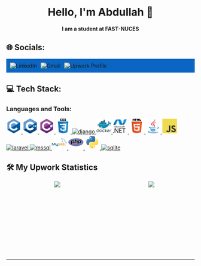 <h1 align="center">
  Hello, I'm Abdullah 👋
</h1>
<p align="center">
  <strong>I am a student at FAST-NUCES</strong>
</p>


## 🌐 Socials:

<div style="background-color:#0A66C2; padding:10px; display: flex; align-items: center;">
    <!-- LinkedIn -->
    <a href="https://linkedin.com/in/abdullah-awan-4778951aa" target="blank" style="text-decoration: none;">
        <img src="https://cdn1.iconfinder.com/data/icons/logotypes/32/circle-linkedin-512.png" alt="LinkedIn" style="height: 40px; width: auto; margin-right: 10px;">
    </a>
    <!-- Email -->
    <a href="mailto:mlkabawan336@gmail.com" target="blank" style="text-decoration: none;">
        <img src="https://cdn4.iconfinder.com/data/icons/social-media-logos-6/512/112-gmail_email_mail-512.png" alt="Gmail" style="height: 40px; width: auto; margin-right: 10px;">
    </a>
    <!-- Upwork -->
    <a href="https://www.upwork.com/freelancers/~013098ff39d9313d32" target="blank" style="text-decoration: none;">
        <img src="https://static-00.iconduck.com/assets.00/upwork-icon-512x512-myk0wgad.png" alt="Upwork Profile" style="height: 40px; width: auto;">
    </a>
</div>



## 💻 Tech Stack:
<h3 align="left">Languages and Tools:</h3>
<p align="left"> <a href="https://www.cprogramming.com/" target="_blank" rel="noreferrer"> <img src="https://raw.githubusercontent.com/devicons/devicon/master/icons/c/c-original.svg" alt="c" width="40" height="40"/> </a> <a href="https://www.w3schools.com/cpp/" target="_blank" rel="noreferrer"> <img src="https://raw.githubusercontent.com/devicons/devicon/master/icons/cplusplus/cplusplus-original.svg" alt="cplusplus" width="40" height="40"/> </a> <a href="https://www.w3schools.com/cs/" target="_blank" rel="noreferrer"> <img src="https://raw.githubusercontent.com/devicons/devicon/master/icons/csharp/csharp-original.svg" alt="csharp" width="40" height="40"/> </a> <a href="https://www.w3schools.com/css/" target="_blank" rel="noreferrer"> <img src="https://raw.githubusercontent.com/devicons/devicon/master/icons/css3/css3-original-wordmark.svg" alt="css3" width="40" height="40"/> </a> <a href="https://www.djangoproject.com/" target="_blank" rel="noreferrer"> <img src="https://cdn.worldvectorlogo.com/logos/django.svg" alt="django" width="40" height="40"/> </a> <a href="https://www.docker.com/" target="_blank" rel="noreferrer"> <img src="https://raw.githubusercontent.com/devicons/devicon/master/icons/docker/docker-original-wordmark.svg" alt="docker" width="40" height="40"/> </a> <a href="https://dotnet.microsoft.com/" target="_blank" rel="noreferrer"> <img src="https://raw.githubusercontent.com/devicons/devicon/master/icons/dot-net/dot-net-original-wordmark.svg" alt="dotnet" width="40" height="40"/> </a> <a href="https://www.w3.org/html/" target="_blank" rel="noreferrer"> <img src="https://raw.githubusercontent.com/devicons/devicon/master/icons/html5/html5-original-wordmark.svg" alt="html5" width="40" height="40"/> </a> <a href="https://www.java.com" target="_blank" rel="noreferrer"> <img src="https://raw.githubusercontent.com/devicons/devicon/master/icons/java/java-original.svg" alt="java" width="40" height="40"/> </a> <a href="https://developer.mozilla.org/en-US/docs/Web/JavaScript" target="_blank" rel="noreferrer"> <img src="https://raw.githubusercontent.com/devicons/devicon/master/icons/javascript/javascript-original.svg" alt="javascript" width="40" height="40"/> </a> <a href="https://laravel.com/" target="_blank" rel="noreferrer"> <img src="https://upload.wikimedia.org/wikipedia/commons/thumb/9/9a/Laravel.svg/1969px-Laravel.svg.png" alt="laravel" width="40" height="40"/> </a> <a href="https://www.microsoft.com/en-us/sql-server" target="_blank" rel="noreferrer"> <img src="https://www.svgrepo.com/show/303229/microsoft-sql-server-logo.svg" alt="mssql" width="40" height="40"/> </a> <a href="https://www.mysql.com/" target="_blank" rel="noreferrer"> <img src="https://raw.githubusercontent.com/devicons/devicon/master/icons/mysql/mysql-original-wordmark.svg" alt="mysql" width="40" height="40"/> </a> <a href="https://www.php.net" target="_blank" rel="noreferrer"> <img src="https://raw.githubusercontent.com/devicons/devicon/master/icons/php/php-original.svg" alt="php" width="40" height="40"/> </a> <a href="https://www.python.org" target="_blank" rel="noreferrer"> <img src="https://raw.githubusercontent.com/devicons/devicon/master/icons/python/python-original.svg" alt="python" width="40" height="40"/> </a> <a href="https://www.sqlite.org/" target="_blank" rel="noreferrer"> <img src="https://www.vectorlogo.zone/logos/sqlite/sqlite-icon.svg" alt="sqlite" width="40" height="40"/> </a> </p>


## 🛠️ My Upwork Statistics
<div style="display: flex; justify-content: space-around; align-items: center;">
  <img src="https://github-readme-stats.vercel.app/api?username=abawan7&theme=tokyonight&hide_border=false&include_all_commits=false&count_private=false" style="height: 195px; margin-left: 20px; margin-right: 20px;" />
  <img src="https://github-readme-stats.vercel.app/api/top-langs/?username=abawan7&theme=tokyonight&hide_border=false&include_all_commits=false&count_private=false&layout=compact" style="height: 195px;" />
</div>



---


<!-- Proudly created with GPRM ( https://gprm.itsvg.in ) -->

